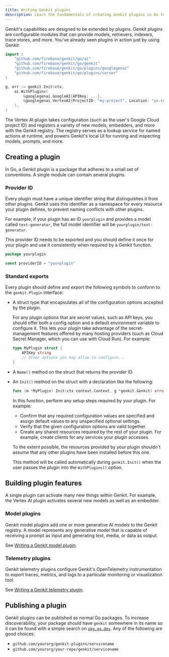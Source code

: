 ```yaml
---
title: Writing Genkit plugins
description: Learn the fundamentals of creating Genkit plugins in Go to extend its capabilities with new models, retrievers, indexers, and more.
---
```


Genkit's capabilities are designed to be extended by plugins. Genkit plugins are
configurable modules that can provide models, retrievers, indexers, trace
stores, and more. You've already seen plugins in action just by using Genkit:

```go
import (
    "github.com/firebase/genkit/go/ai"
    "github.com/firebase/genkit/go/genkit"
    "github.com/firebase/genkit/go/plugins/googlegenai"
    "github.com/firebase/genkit/go/plugins/server"
)
```

```go
g, err := genkit.Init(ctx,
    ai.WithPlugins(
        &googlegenai.GoogleAI{APIKey: ...},
        &googlegenai.VertexAI{ProjectID: "my-project", Location: "us-central1"},
    ),
)
```

The Vertex AI plugin takes configuration (such as the user's Google Cloud
project ID) and registers a variety of new models, embedders, and more with the
Genkit registry. The registry serves as a lookup service for named actions at
runtime, and powers Genkit's local UI for running and inspecting models,
prompts, and more.

## Creating a plugin

In Go, a Genkit plugin is a package that adheres to a small set of
conventions. A single module can contain several plugins.

### Provider ID

Every plugin must have a unique identifier string that distinguishes it from
other plugins. Genkit uses this identifier as a namespace for every resource
your plugin defines, to prevent naming conflicts with other plugins.

For example, if your plugin has an ID `yourplugin` and provides a model called
`text-generator`, the full model identifier will be `yourplugin/text-generator`.

This provider ID needs to be exported and you should define it once for your
plugin and use it consistently when required by a Genkit function.

```go
package yourplugin

const providerID = "yourplugin"
```

### Standard exports

Every plugin should define and export the following symbols to conform to the
`genkit.Plugin` interface:

- A struct type that encapsulates all of the configuration options accepted by
  the plugin.

  For any plugin options that are secret values, such as API keys, you should
  offer both a config option and a default environment variable to configure
  it. This lets your plugin take advantage of the secret-management features
  offered by many hosting providers (such as Cloud Secret Manager, which you
  can use with Cloud Run). For example:

  ```go
  type MyPlugin struct {
      APIKey string
      // Other options you may allow to configure...
  }
  ```

- A `Name()` method on the struct that returns the provider ID.

- An `Init()` method on the struct with a declaration like the following:

  ```go
  func (m *MyPlugin) Init(ctx context.Context, g *genkit.Genkit) error
  ```

  In this function, perform any setup steps required by your plugin. For
  example:

  - Confirm that any required configuration values are specified and assign
    default values to any unspecified optional settings.
  - Verify that the given configuration options are valid together.
  - Create any shared resources required by the rest of your plugin. For
    example, create clients for any services your plugin accesses.

  To the extent possible, the resources provided by your plugin shouldn't
  assume that any other plugins have been installed before this one.

  This method will be called automatically during `genkit.Init()` when the
  user passes the plugin into the `WithPlugins()` option.

## Building plugin features

A single plugin can activate many new things within Genkit. For example, the
Vertex AI plugin activates several new models as well as an embedder.

### Model plugins

Genkit model plugins add one or more generative AI models to the Genkit
registry. A model represents any generative model that is capable of receiving a
prompt as input and generating text, media, or data as output.

See [Writing a Genkit model plugin](/go/docs/plugin-authoring-models).

### Telemetry plugins

Genkit telemetry plugins configure Genkit's OpenTelemetry instrumentation to
export traces, metrics, and logs to a particular monitoring or visualization
tool.

See [Writing a Genkit telemetry plugin](/go/docs/plugin-authoring-telemetry).

## Publishing a plugin

Genkit plugins can be published as normal Go packages. To increase
discoverability, your package should have `genkit` somewhere in its name so it
can be found with a simple search on
[`pkg.go.dev`](https://pkg.go.dev/search?q=genkit). Any of the following are
good choices:

- `github.com/yourorg/genkit-plugins/servicename`
- `github.com/yourorg/your-repo/genkit/servicename`
